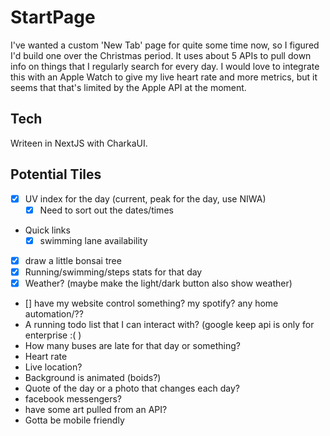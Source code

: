 # StartPage

I've wanted a custom 'New Tab' page for quite some time now, so I figured I'd build one over the Christmas period. It uses about 5 APIs to pull down info on things that I regularly search for every day. I would love to integrate this with an Apple Watch to give my live heart rate and more metrics, but it seems that that's limited by the Apple API at the moment.
       
## Tech

Writeen in NextJS with CharkaUI.

## Potential Tiles

- [X] UV index for the day (current, peak for the day, use NIWA)
  - [X] Need to sort out the dates/times
- Quick links 
  - [X] swimming lane availability
- [X] draw a little bonsai tree
- [X] Running/swimming/steps stats for that day
- [X] Weather? (maybe make the light/dark button also show weather)
- [] have my website control something? my spotify? any home automation/??
- A running todo list that I can interact with? (google keep api is only for enterprise :( )
- How many buses are late for that day or something?
- Heart rate
- Live location?
- Background is animated (boids?)
- Quote of the day or a photo that changes each day?
- facebook messengers?
- have some art pulled from an API?
- Gotta be mobile friendly
